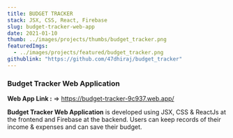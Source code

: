 ```yaml
---
title: BUDGET TRACKER
stack: JSX, CSS, React, Firebase
slug: budget-tracker-web-app
date: 2021-01-10
thumb: ../images/projects/thumbs/budget_tracker.png
featuredImgs: 
  - ../images/projects/featured/budget_tracker.png
githublink: "https://github.com/47dhiraj/budget_tracker"
---
```


### Budget Tracker Web Application

**Web App Link :** => https://budget-tracker-9c937.web.app/

**Budget Tracker Web Application** is developed using JSX, CSS & ReactJs at the frontend and Firebase at the backend. Users can keep records of their income & expenses and can save their budget.

